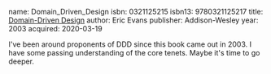 name: Domain_Driven_Design
isbn: 0321125215
isbn13: 9780321125217
title: [Domain-Driven Design](https://www.amazon.com/dp/0321125215)
author: Eric Evans
publisher: Addison-Wesley
year: 2003
acquired: 2020-03-19

I've been around proponents of DDD since this book came out in 2003.  I have
some passing understanding of the core tenets.  Maybe it's time to go deeper.
